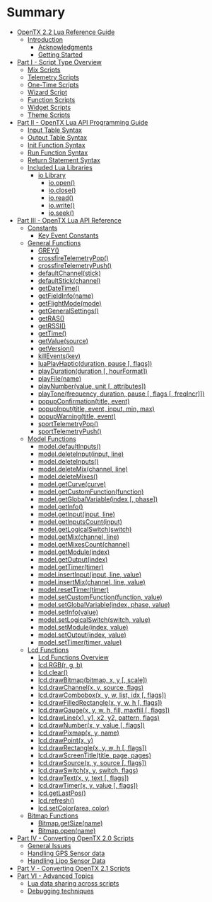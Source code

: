 # Summary

* [OpenTX 2.2 Lua Reference Guide](README.md)
   * [Introduction](introduction.md)
       * [Acknowledgments](acknowledgments.md)
       * [Getting Started](getting_started.md)
* [Part I - Script Type Overview](part_i_-_script_type_overview.md)
   * [Mix Scripts](mix.md)
   * [Telemetry Scripts](telemetry.md)
   * [One-Time Scripts](one-time_scripts.md)
   * [Wizard Script](wizard.md)
   * [Function Scripts](function_scripts.md)
   * [Widget Scripts](widget_scripts.md)
   * [Theme Scripts](theme_scripts.md)
* [Part II - OpenTX Lua API Programming Guide](part_ii_-_opentx_lua_api_programming_guide.md)
   * [Input Table Syntax](input_table_syntax.md)
   * [Output Table Syntax](output_table_syntax.md)
   * [Init Function Syntax](init_function_syntax.md)
   * [Run Function Syntax](run_function_syntax.md)
   * [Return Statement Syntax](return_statement_syntax.md)
   * [Included Lua Libraries](included_lua_libraries.md)
       * [io Library](lib/io.md)
           * [io.open()](lib/io_open.md)
           * [io.close()](lib/io_close.md)
           * [io.read()](lib/io_read.md)
           * [io.write()](lib/io_write.md)
           * [io.seek()](lib/io_seek.md)
* [Part III - OpenTX Lua API Reference](part_iii_-_opentx_lua_api_reference.md)
   * [Constants](constants.md)
       * [Key Event Constants](key_events.md)
   * [General Functions](general/general_functions.md)
       * [GREY()](general/GREY.md)
       * [crossfireTelemetryPop()](general/crossfireTelemetryPop.md)
       * [crossfireTelemetryPush()](general/crossfireTelemetryPush.md)
       * [defaultChannel(stick)](general/defaultChannel.md)
       * [defaultStick(channel)](general/defaultStick.md)
       * [getDateTime()](general/getDateTime.md)
       * [getFieldInfo(name)](general/getFieldInfo.md)
       * [getFlightMode(mode)](general/getFlightMode.md)
       * [getGeneralSettings()](general/getGeneralSettings.md)
       * [getRAS()](general/getRAS.md)
       * [getRSSI()](general/getRSSI.md)
       * [getTime()](general/getTime.md)
       * [getValue(source)](general/getValue.md)
       * [getVersion()](general/getVersion.md)
       * [killEvents(key)](general/killEvents.md)
       * [luaPlayHaptic(duration, pause [, flags])](general/luaPlayHaptic.md)
       * [playDuration(duration [, hourFormat])](general/playDuration.md)
       * [playFile(name)](general/playFile.md)
       * [playNumber(value, unit [, attributes])](general/playNumber.md)
       * [playTone(frequency, duration, pause [, flags [, freqIncr]])](general/playTone.md)
       * [popupConfirmation(title, event)](general/popupConfirmation.md)
       * [popupInput(title, event, input, min, max)](general/popupInput.md)
       * [popupWarning(title, event)](general/popupWarning.md)
       * [sportTelemetryPop()](general/sportTelemetryPop.md)
       * [sportTelemetryPush()](general/sportTelemetryPush.md)
   * [Model Functions](model/model_functions.md)
       * [model.defaultInputs()](model/defaultInputs.md)
       * [model.deleteInput(input, line)](model/deleteInput.md)
       * [model.deleteInputs()](model/deleteInputs.md)
       * [model.deleteMix(channel, line)](model/deleteMix.md)
       * [model.deleteMixes()](model/deleteMixes.md)
       * [model.getCurve(curve)](model/getCurve.md)
       * [model.getCustomFunction(function)](model/getCustomFunction.md)
       * [model.getGlobalVariable(index [, phase])](model/getGlobalVariable.md)
       * [model.getInfo()](model/getInfo.md)
       * [model.getInput(input, line)](model/getInput.md)
       * [model.getInputsCount(input)](model/getInputsCount.md)
       * [model.getLogicalSwitch(switch)](model/getLogicalSwitch.md)
       * [model.getMix(channel, line)](model/getMix.md)
       * [model.getMixesCount(channel)](model/getMixesCount.md)
       * [model.getModule(index)](model/getModule.md)
       * [model.getOutput(index)](model/getOutput.md)
       * [model.getTimer(timer)](model/getTimer.md)
       * [model.insertInput(input, line, value)](model/insertInput.md)
       * [model.insertMix(channel, line, value)](model/insertMix.md)
       * [model.resetTimer(timer)](model/resetTimer.md)
       * [model.setCustomFunction(function, value)](model/setCustomFunction.md)
       * [model.setGlobalVariable(index, phase, value)](model/setGlobalVariable.md)
       * [model.setInfo(value)](model/setInfo.md)
       * [model.setLogicalSwitch(switch, value)](model/setLogicalSwitch.md)
       * [model.setModule(index, value)](model/setModule.md)
       * [model.setOutput(index, value)](model/setOutput.md)
       * [model.setTimer(timer, value)](model/setTimer.md)
   * [Lcd Functions](lcd/lcd_functions.md)
       * [Lcd Functions Overview](lcd/lcd_functions-overview.md)
       * [lcd.RGB(r, g, b)](lcd/RGB.md)
       * [lcd.clear()](lcd/clear.md)
       * [lcd.drawBitmap(bitmap, x, y [, scale])](lcd/drawBitmap.md)
       * [lcd.drawChannel(x, y, source, flags)](lcd/drawChannel.md)
       * [lcd.drawCombobox(x, y, w, list, idx [, flags])](lcd/drawCombobox.md)
       * [lcd.drawFilledRectangle(x, y, w, h [, flags])](lcd/drawFilledRectangle.md)
       * [lcd.drawGauge(x, y, w, h, fill, maxfill [, flags])](lcd/drawGauge.md)
       * [lcd.drawLine(x1, y1, x2, y2, pattern, flags)](lcd/drawLine.md)
       * [lcd.drawNumber(x, y, value [, flags])](lcd/drawNumber.md)
       * [lcd.drawPixmap(x, y, name)](lcd/drawPixmap.md)
       * [lcd.drawPoint(x, y)](lcd/drawPoint.md)
       * [lcd.drawRectangle(x, y, w, h [, flags])](lcd/drawRectangle.md)
       * [lcd.drawScreenTitle(title, page, pages)](lcd/drawScreenTitle.md)
       * [lcd.drawSource(x, y, source [, flags])](lcd/drawSource.md)
       * [lcd.drawSwitch(x, y, switch, flags)](lcd/drawSwitch.md)
       * [lcd.drawText(x, y, text [, flags])](lcd/drawText.md)
       * [lcd.drawTimer(x, y, value [, flags])](lcd/drawTimer.md)
       * [lcd.getLastPos()](lcd/getLastPos.md)
       * [lcd.refresh()](lcd/refresh.md)
       * [lcd.setColor(area, color)](lcd/setColor.md)
   * [Bitmap Functions](Bitmap/Bitmap_functions.md)
       * [Bitmap.getSize(name)](Bitmap/getSize.md)
       * [Bitmap.open(name)](Bitmap/open.md)
* [Part IV - Converting OpenTX 2.0 Scripts](part_iv_-_converting_opentx_20_scripts.md)
   * [General Issues](known_issues.md)
   * [Handling GPS Sensor data](handling_gps_sensor_data.md)
   * [Handling Lipo Sensor Data](handling_lipo_sensor_data.md)
* [Part V - Converting OpenTX 2.1 Scripts](part_v_-_converting_opentx_21_scripts.md)
* [Part VI - Advanced Topics](part_vi_-_advanced_topics.md)
   * [Lua data sharing across scripts](lua_data_sharing_across_scripts.md)
   * [Debugging techniques](debugging_techniques.md)

